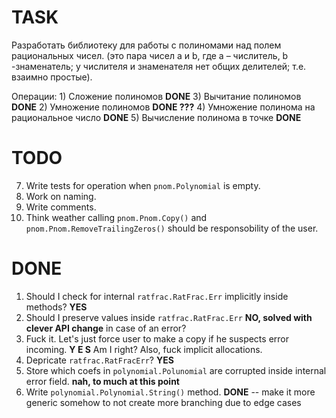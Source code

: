 
# TASK
Разработать библиотеку для работы с полиномами над полем рациональных чисел. 
(это пара чисел a и b, где a – числитель, b -знаменатель; 
у числителя и знаменателя нет общих делителей; т.е. взаимно простые). 

Операции: 
    1) Сложение полиномов **DONE**
    3) Вычитание полиномов **DONE**
    2) Умножение полиномов **DONE ???**
    4) Умножение полинома на рациональное число **DONE**
    5) Вычисление полинома в точке **DONE**

# TODO
07. Write tests for operation when `pnom.Polynomial` is empty.
08. Work on naming.
09. Write comments.
10. Think weather calling `pnom.Pnom.Copy()` and `pnom.Pnom.RemoveTrailingZeros()`
    should be responsobility of the user.

# DONE
01. Should I check for internal `ratfrac.RatFrac.Err` implicitly inside methods? **YES**
02. Should I preserve values inside `ratfrac.RatFrac.Err` **NO, solved with clever API change**
    in case of an error?   
03. Fuck it. Let's just force user to make a copy if he suspects error incoming. **Y E S**
    Am I right? Also, fuck implicit allocations.
04. Depricate `ratfrac.RatFracErr`? **YES**
05. Store which coefs in `polynomial.Polunomial` are corrupted inside internal error field. **nah, to much at this point**
06. Write `polynomial.Polynomial.String()` method. **DONE**
     -- make it more generic somehow to not create more branching due to edge cases
